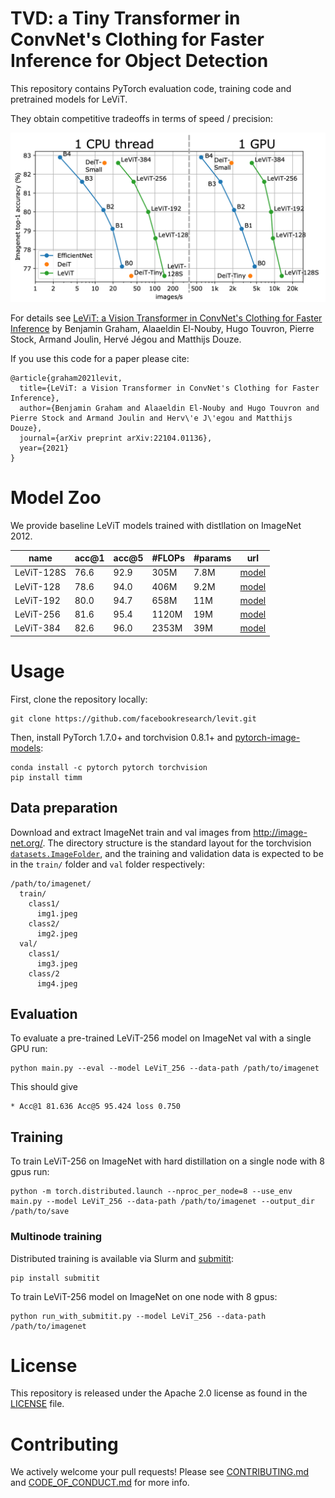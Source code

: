 # TVD: a Tiny Transformer in ConvNet's Clothing for Faster Inference for Object Detection

This repository contains PyTorch evaluation code, training code and pretrained models for LeViT.

They obtain competitive tradeoffs in terms of speed / precision: 

![LeViT](.github/levit.png)

For details see [LeViT: a Vision Transformer in ConvNet's Clothing for Faster Inference](https://arxiv.org/abs/2104.01136) by Benjamin Graham, Alaaeldin El-Nouby, Hugo Touvron, Pierre Stock, Armand Joulin, Hervé Jégou and Matthijs Douze.

If you use this code for a paper please cite:

```
@article{graham2021levit,
  title={LeViT: a Vision Transformer in ConvNet's Clothing for Faster Inference},
  author={Benjamin Graham and Alaaeldin El-Nouby and Hugo Touvron and Pierre Stock and Armand Joulin and Herv\'e J\'egou and Matthijs Douze},
  journal={arXiv preprint arXiv:22104.01136},
  year={2021}
}
```

# Model Zoo
  
We provide baseline LeViT  models trained with distllation on ImageNet 2012.
   

| name       | acc@1 | acc@5 | #FLOPs | #params | url                                                                   | 
| ---------- | ----- | ----- | ------ | ------- | --------------------------------------------------------------------- |
| LeViT-128S |  76.6 |  92.9 |   305M |    7.8M | [model](https://dl.fbaipublicfiles.com/LeViT/LeViT-128S-96703c44.pth) |
| LeViT-128  |  78.6 |  94.0 |   406M |    9.2M | [model](https://dl.fbaipublicfiles.com/LeViT/LeViT-128-b88c2750.pth)  |
| LeViT-192  |  80.0 |  94.7 |   658M |     11M | [model](https://dl.fbaipublicfiles.com/LeViT/LeViT-192-92712e41.pth)  |
| LeViT-256  |  81.6 |  95.4 |  1120M |     19M | [model](https://dl.fbaipublicfiles.com/LeViT/LeViT-256-13b5763e.pth)  |
| LeViT-384  |  82.6 |  96.0 |  2353M |     39M | [model](https://dl.fbaipublicfiles.com/LeViT/LeViT-384-9bdaf2e2.pth)  |


# Usage

First, clone the repository locally:
```
git clone https://github.com/facebookresearch/levit.git
```
Then, install PyTorch 1.7.0+ and torchvision 0.8.1+ and [pytorch-image-models](https://github.com/rwightman/pytorch-image-models):

```
conda install -c pytorch pytorch torchvision
pip install timm
```

## Data preparation

Download and extract ImageNet train and val images from http://image-net.org/.
The directory structure is the standard layout for the torchvision [`datasets.ImageFolder`](https://pytorch.org/docs/stable/torchvision/datasets.html#imagefolder), and the training and validation data is expected to be in the `train/` folder and `val` folder respectively:

```
/path/to/imagenet/
  train/
    class1/
      img1.jpeg
    class2/
      img2.jpeg
  val/
    class1/
      img3.jpeg
    class/2
      img4.jpeg
```

## Evaluation
To evaluate a pre-trained LeViT-256 model on ImageNet val with a single GPU run:
```
python main.py --eval --model LeViT_256 --data-path /path/to/imagenet
```
This should give
```
* Acc@1 81.636 Acc@5 95.424 loss 0.750
```


## Training
To train LeViT-256 on ImageNet with hard distillation on a single node with 8 gpus run:

```
python -m torch.distributed.launch --nproc_per_node=8 --use_env main.py --model LeViT_256 --data-path /path/to/imagenet --output_dir /path/to/save
```

### Multinode training

Distributed training is available via Slurm and [submitit](https://github.com/facebookincubator/submitit):

```
pip install submitit
```

To train LeViT-256 model on ImageNet on one node with 8 gpus:

```
python run_with_submitit.py --model LeViT_256 --data-path /path/to/imagenet
```

# License
This repository is released under the Apache 2.0 license as found in the [LICENSE](LICENSE) file.

# Contributing
We actively welcome your pull requests! Please see [CONTRIBUTING.md](.github/CONTRIBUTING.md) and [CODE_OF_CONDUCT.md](.github/CODE_OF_CONDUCT.md) for more info.
